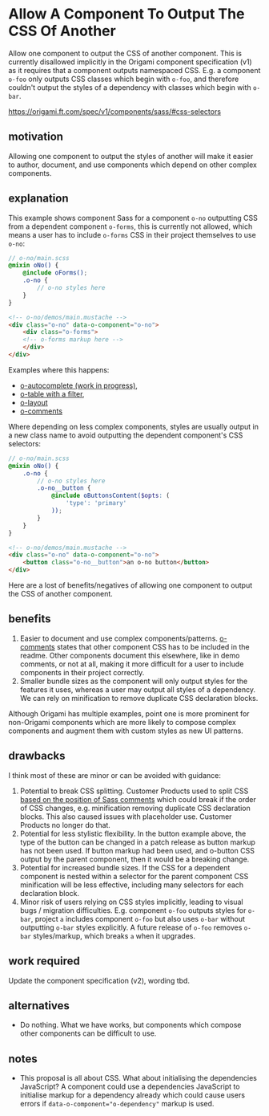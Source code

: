 # Allow A Component To Output The CSS Of Another

Allow one component to output the CSS of another component. This is currently disallowed implicitly in the Origami component specification (v1) as it requires that a component outputs namespaced CSS. E.g. a component `o-foo` only outputs CSS classes which begin with `o-foo`, and therefore couldn't output the styles of a dependency with classes which begin with `o-bar`.

https://origami.ft.com/spec/v1/components/sass/#css-selectors

## motivation

Allowing one component to output the styles of another will make it easier to author, document, and use components which depend on other complex components.

## explanation

This example shows component Sass for a component `o-no` outputting CSS from a dependent component `o-forms`, this is currently not allowed, which means a user has to include `o-forms` CSS in their project themselves to use `o-no`:
```scss
// o-no/main.scss
@mixin oNo() {
    @include oForms();
    .o-no {
        // o-no styles here
    }
}
```
```html
<!-- o-no/demos/main.mustache -->
<div class="o-no" data-o-component="o-no">
    <div class="o-forms">
    <!-- o-forms markup here -->
    </div>
</div>
```

Examples where this happens:
- [o-autocomplete (work in progress)](https://github.com/Financial-Times/o-autocomplete/blob/da3c62a460f5ddd6ba099533e8a52f5d50a9b103/demos/src/custom-sort/custom.mustache),
- [o-table with a filter](https://github.com/Financial-Times/o-table/blob/master/demos/src/base.mustache#L12),
- [o-layout](https://github.com/Financial-Times/o-layout/blob/c76e652a78acf3ec70f4cfbf53d93ddd2fdab171/demos/src/shared/header.mustache#L2)
- [o-comments](https://github.com/Financial-Times/o-comments/blob/158b0c256b1a6e8970854e30a111312292c7c5d4/README.md#additional-dependencies)

Where depending on less complex components, styles are usually output in a new class name to avoid outputting the dependent component's CSS selectors:
```scss
// o-no/main.scss
@mixin oNo() {
    .o-no {
        // o-no styles here
        .o-no__button {
            @include oButtonsContent($opts: (
                'type': 'primary'
            ));
        }
    }
}
```
```html
<!-- o-no/demos/main.mustache -->
<div class="o-no" data-o-component="o-no">
    <button class="o-no__button">an o-no button</button>
</div>
```

Here are a lost of benefits/negatives of allowing one component to output the CSS of another component.

## benefits

1. Easier to document and use complex components/patterns. [o-comments](https://github.com/Financial-Times/o-comments/blob/158b0c256b1a6e8970854e30a111312292c7c5d4/README.md#additional-dependencies) states that other component CSS has to be included in the readme. Other components document this elsewhere, like in demo comments, or not at all, making it more difficult for a user to include components in their project correctly.
2. Smaller bundle sizes as the component will only output styles for the features it uses, whereas a user may output all styles of a dependency. We can rely on minification to remove duplicate CSS declaration blocks.

Although Origami has multiple examples, point one is more prominent for non-Origami components which are more likely to compose complex components and augment them with custom styles as new UI patterns.

## drawbacks

I think most of these are minor or can be avoided with guidance:

1. Potential to break CSS splitting. Customer Products used to split CSS [based on the position of Sass comments](https://github.com/Financial-Times/next-stream-page/blob/db7f420266fe1482d52772ad97e0aff09699a3d6/client/main.scss#L8) which could break if the order of CSS changes, e.g. minification removing duplicate CSS declaration blocks. This also caused issues with placeholder use. Customer Products no longer do that.
2. Potential for less stylistic flexibility. In the button example above, the type of the button can be changed in a patch release as button markup has not been used. If button markup had been used, and o-button CSS output by the parent component, then it would be a breaking change.
3. Potential for increased bundle sizes. If the CSS for a dependent component is nested within a selector for the parent component CSS minification will be less effective, including many selectors for each declaration block.
4. Minor risk of users relying on CSS styles implicitly, leading to visual bugs / migration difficulties. E.g. component `o-foo` outputs styles for `o-bar`, project `a` includes component `o-foo` but also uses `o-bar` without outputting `o-bar` styles explicitly. A future release of `o-foo` removes `o-bar` styles/markup, which breaks `a` when it upgrades.

## work required

Update the component specification (v2), wording tbd.

## alternatives

- Do nothing. What we have works, but components which compose other components can be difficult to use.

## notes

- This proposal is all about CSS. What about initialising the dependencies JavaScript? A component could use a dependencies JavaScript to initialise markup for a dependency already which could cause users errors if `data-o-component="o-dependency"` markup is used.
